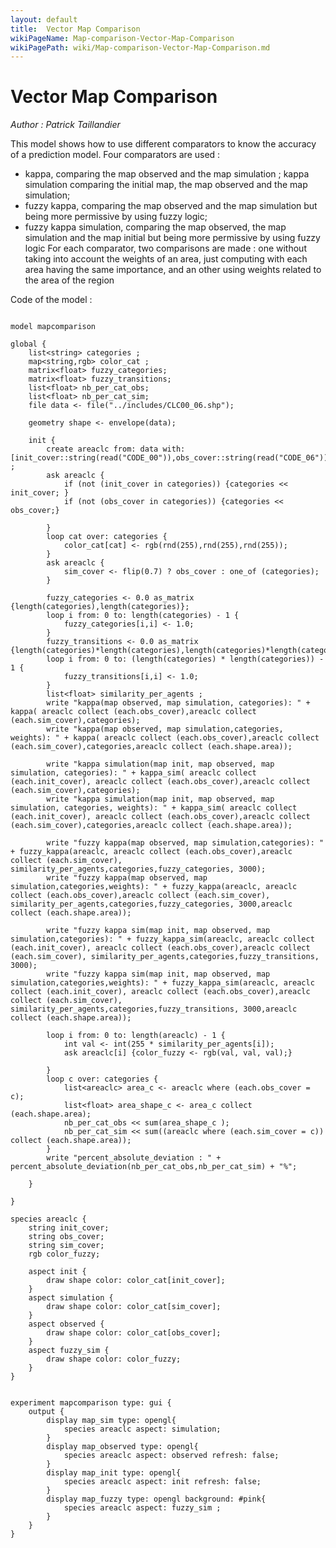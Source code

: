 ```yaml
---
layout: default
title:  Vector Map Comparison
wikiPageName: Map-comparison-Vector-Map-Comparison
wikiPagePath: wiki/Map-comparison-Vector-Map-Comparison.md
---
```


[//]: # (keyword|operator_in)
[//]: # (keyword|operator_as_matrix)
[//]: # (keyword|operator_kappa)
[//]: # (keyword|operator_kappa_sim)
[//]: # (keyword|operator_fuzzy_kappa)
[//]: # (keyword|operator_fuzzy_kappa_sim)
[//]: # (keyword|operator_sum)
[//]: # (keyword|operator_percent_absolute_deviation)
[//]: # (keyword|statement_put)
[//]: # (keyword|type_matrix)
[//]: # (keyword|concept_shapefile)
[//]: # (keyword|concept_comparison)
[//]: # (keyword|concept_statistic)
# Vector Map Comparison


_Author : Patrick Taillandier_

This model shows how to use different comparators to know the accuracy of a prediction model. Four comparators are used :
- kappa, comparing the map observed and the map simulation ; kappa simulation comparing the initial map, the map observed and the map simulation;
- fuzzy kappa, comparing the map observed and the map simulation but being more permissive by using fuzzy logic;
- fuzzy kappa simulation, comparing the map observed, the map simulation and the map initial but being more permissive by using fuzzy logic
For each comparator, two comparisons are made : one without taking into account the weights of an area, just computing with each area having the same importance, and an other using weights related to the area of the region


Code of the model : 

```

model mapcomparison

global {
	list<string> categories ;
	map<string,rgb> color_cat ;
	matrix<float> fuzzy_categories;
	matrix<float> fuzzy_transitions;
	list<float> nb_per_cat_obs;
	list<float> nb_per_cat_sim;
	file data <- file("../includes/CLC00_06.shp");
	
	geometry shape <- envelope(data);
	 
	init {
		create areaclc from: data with: [init_cover::string(read("CODE_00")),obs_cover::string(read("CODE_06"))] ;
		ask areaclc {
			if (not (init_cover in categories)) {categories << init_cover; }
			if (not (obs_cover in categories)) {categories << obs_cover;}
			
		}
		loop cat over: categories {
			color_cat[cat] <- rgb(rnd(255),rnd(255),rnd(255));
		}
		ask areaclc {
			sim_cover <- flip(0.7) ? obs_cover : one_of (categories);
		}
		
		fuzzy_categories <- 0.0 as_matrix {length(categories),length(categories)};
		loop i from: 0 to: length(categories) - 1 {
			fuzzy_categories[i,i] <- 1.0;
		}
		fuzzy_transitions <- 0.0 as_matrix {length(categories)*length(categories),length(categories)*length(categories)};
		loop i from: 0 to: (length(categories) * length(categories)) - 1 {
			fuzzy_transitions[i,i] <- 1.0;	
		}
		list<float> similarity_per_agents ;
		write "kappa(map observed, map simulation, categories): " + kappa( areaclc collect (each.obs_cover),areaclc collect (each.sim_cover),categories);
		write "kappa(map observed, map simulation,categories, weights): " + kappa( areaclc collect (each.obs_cover),areaclc collect (each.sim_cover),categories,areaclc collect (each.shape.area));
		
		write "kappa simulation(map init, map observed, map simulation, categories): " + kappa_sim( areaclc collect (each.init_cover), areaclc collect (each.obs_cover),areaclc collect (each.sim_cover),categories);
		write "kappa simulation(map init, map observed, map simulation, categories, weights): " + kappa_sim( areaclc collect (each.init_cover), areaclc collect (each.obs_cover),areaclc collect (each.sim_cover),categories,areaclc collect (each.shape.area));
		
		write "fuzzy kappa(map observed, map simulation,categories): " + fuzzy_kappa(areaclc, areaclc collect (each.obs_cover),areaclc collect (each.sim_cover), similarity_per_agents,categories,fuzzy_categories, 3000);
		write "fuzzy kappa(map observed, map simulation,categories,weights): " + fuzzy_kappa(areaclc, areaclc collect (each.obs_cover),areaclc collect (each.sim_cover), similarity_per_agents,categories,fuzzy_categories, 3000,areaclc collect (each.shape.area));
		
		write "fuzzy kappa sim(map init, map observed, map simulation,categories): " + fuzzy_kappa_sim(areaclc, areaclc collect (each.init_cover), areaclc collect (each.obs_cover),areaclc collect (each.sim_cover), similarity_per_agents,categories,fuzzy_transitions, 3000);
		write "fuzzy kappa sim(map init, map observed, map simulation,categories,weights): " + fuzzy_kappa_sim(areaclc, areaclc collect (each.init_cover), areaclc collect (each.obs_cover),areaclc collect (each.sim_cover), similarity_per_agents,categories,fuzzy_transitions, 3000,areaclc collect (each.shape.area));
		
		loop i from: 0 to: length(areaclc) - 1 {
			int val <- int(255 * similarity_per_agents[i]);
			ask areaclc[i] {color_fuzzy <- rgb(val, val, val);}
			
		}
		loop c over: categories {
			list<areaclc> area_c <- areaclc where (each.obs_cover = c);
			list<float> area_shape_c <- area_c collect (each.shape.area);
			nb_per_cat_obs << sum(area_shape_c );
			nb_per_cat_sim << sum((areaclc where (each.sim_cover = c)) collect (each.shape.area)); 
		}
		write "percent_absolute_deviation : " + percent_absolute_deviation(nb_per_cat_obs,nb_per_cat_sim) + "%";
		
	}
	
}
 
species areaclc {
	string init_cover;
	string obs_cover;
	string sim_cover;
	rgb color_fuzzy;
	
	aspect init {
		draw shape color: color_cat[init_cover];
	}
	aspect simulation {
		draw shape color: color_cat[sim_cover];
	}
	aspect observed {
		draw shape color: color_cat[obs_cover];
	}
	aspect fuzzy_sim {
		draw shape color: color_fuzzy;
	}
}


experiment mapcomparison type: gui {
	output {
		display map_sim type: opengl{
			species areaclc aspect: simulation;
		}
		display map_observed type: opengl{
			species areaclc aspect: observed refresh: false;
		}
		display map_init type: opengl{
			species areaclc aspect: init refresh: false;
		}
		display map_fuzzy type: opengl background: #pink{
			species areaclc aspect: fuzzy_sim ;
		}
	}
}

```
